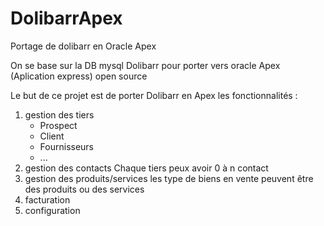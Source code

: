 # DolibarrApex
Portage de dolibarr en Oracle Apex

On se base sur la DB mysql Dolibarr pour porter vers oracle Apex (Aplication express) open source

Le but de ce projet est de porter Dolibarr en Apex 
les fonctionnalités :
1) gestion des tiers
    - Prospect
    - Client
    - Fournisseurs
    - ...
2) gestion des contacts
  Chaque tiers peux avoir 0 à n contact
3) gestion des produits/services
  les type de biens en vente peuvent être des produits ou des services
4) facturation
5) configuration
